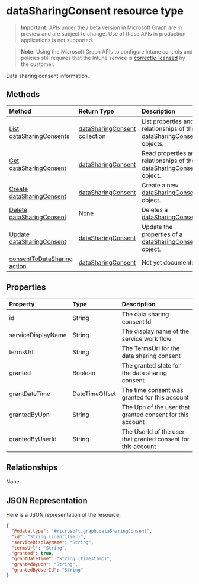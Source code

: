 ﻿# dataSharingConsent resource type

> **Important:** APIs under the / beta version in Microsoft Graph are in preview and are subject to change. Use of these APIs in production applications is not supported.

> **Note:** Using the Microsoft Graph APIs to configure Intune controls and policies still requires that the Intune service is [correctly licensed](https://go.microsoft.com/fwlink/?linkid=839381) by the customer.

Data sharing consent information.
## Methods
|Method|Return Type|Description|
|:---|:---|:---|
|[List dataSharingConsents](../api/intune_devices_datasharingconsent_list.md)|[dataSharingConsent](../resources/intune_devices_datasharingconsent.md) collection|List properties and relationships of the [dataSharingConsent](../resources/intune_devices_datasharingconsent.md) objects.|
|[Get dataSharingConsent](../api/intune_devices_datasharingconsent_get.md)|[dataSharingConsent](../resources/intune_devices_datasharingconsent.md)|Read properties and relationships of the [dataSharingConsent](../resources/intune_devices_datasharingconsent.md) object.|
|[Create dataSharingConsent](../api/intune_devices_datasharingconsent_create.md)|[dataSharingConsent](../resources/intune_devices_datasharingconsent.md)|Create a new [dataSharingConsent](../resources/intune_devices_datasharingconsent.md) object.|
|[Delete dataSharingConsent](../api/intune_devices_datasharingconsent_delete.md)|None|Deletes a [dataSharingConsent](../resources/intune_devices_datasharingconsent.md).|
|[Update dataSharingConsent](../api/intune_devices_datasharingconsent_update.md)|[dataSharingConsent](../resources/intune_devices_datasharingconsent.md)|Update the properties of a [dataSharingConsent](../resources/intune_devices_datasharingconsent.md) object.|
|[consentToDataSharing action](../api/intune_devices_datasharingconsent_consenttodatasharing.md)|[dataSharingConsent](../resources/intune_devices_datasharingconsent.md)|Not yet documented|

## Properties
|Property|Type|Description|
|:---|:---|:---|
|id|String|The data sharing consent Id|
|serviceDisplayName|String|The display name of the service work flow|
|termsUrl|String|The TermsUrl for the data sharing consent|
|granted|Boolean|The granted state for the data sharing consent|
|grantDateTime|DateTimeOffset|The time consent was granted for this account|
|grantedByUpn|String|The Upn of the user that granted consent for this account|
|grantedByUserId|String|The UserId of the user that granted consent for this account|

## Relationships
None
## JSON Representation
Here is a JSON representation of the resource.
<!-- {
  "blockType": "resource",
  "keyProperty": "id",
  "@odata.type": "microsoft.graph.dataSharingConsent"
}
-->
``` json
{
  "@odata.type": "#microsoft.graph.dataSharingConsent",
  "id": "String (identifier)",
  "serviceDisplayName": "String",
  "termsUrl": "String",
  "granted": true,
  "grantDateTime": "String (timestamp)",
  "grantedByUpn": "String",
  "grantedByUserId": "String"
}
```



